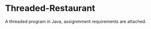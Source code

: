 Threaded-Restaurant
===================
A threaded program in Java, assignmment requirements are attached.
